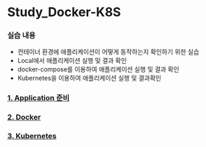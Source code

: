 # Study_Docker-K8S

### 실습 내용
- 컨테이너 환경에 애플리케이션이 어떻게 동작하는지 확인하기 위한 실습
- Local에서 애플리케이션 실행 및 결과 확인
- docker-compose를 이용하여 애플리케이션 실행 및 결과 확인
- Kubernetes을 이용하여 애플리케이션 실행 및 결과확인
### [1. Application 준비](./Application/README.md)

### [2. Docker](./Docker/README.md)

### [3. Kubernetes](./Kubernetes/README.md)
